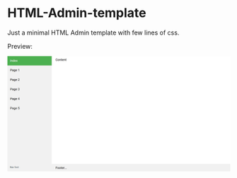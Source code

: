 # HTML-Admin-template
Just a minimal HTML Admin template with few lines of css.

Preview:

![HTML admin panel](https://raw.githubusercontent.com/DaWe35/HTML-Admin-template/master/preview.jpg)
